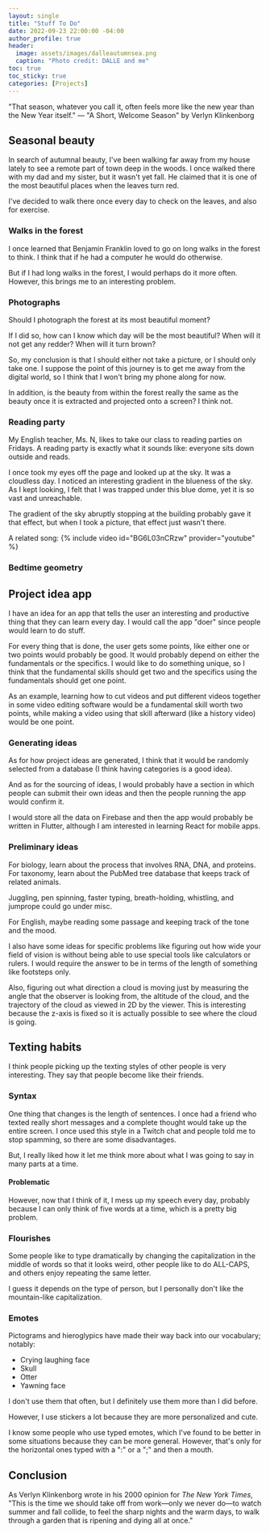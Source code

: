 ```yaml
---
layout: single
title: "Stuff To Do"
date: 2022-09-23 22:00:00 -04:00
author_profile: true
header: 
  image: assets/images/dalleautumnsea.png
  caption: "Photo credit: DALLE and me"
toc: true
toc_sticky: true
categories: [Projects]
---
```


"That season, whatever you call it, often feels more like the new year than the New Year itself." — "A Short, Welcome Season" by Verlyn Klinkenborg

## Seasonal beauty
In search of autumnal beauty, I've been walking far away from my house lately to see a remote part of town deep in the woods. I once walked there with my dad and my sister, but it wasn't yet fall. He claimed that it is one of the most beautiful places when the leaves turn red. 

I've decided to walk there once every day to check on the leaves, and also for exercise. 

### Walks in the forest
I once learned that Benjamin Franklin loved to go on long walks in the forest to think. I think that if he had a computer he would do otherwise. 

But if I had long walks in the forest, I would perhaps do it more often. However, this brings me to an interesting problem.

### Photographs
Should I photograph the forest at its most beautiful moment?

If I did so, how can I know which day will be the most beautiful? When will it not get any redder? When will it turn brown?

So, my conclusion is that I should either not take a picture, or I should only take one. I suppose the point of this journey is to get me away from the digital world, so I think that I won't bring my phone along for now. 

In addition, is the beauty from within the forest really the same as the beauty once it is extracted and projected onto a screen? I think not.

### Reading party
My English teacher, Ms. N, likes to take our class to reading parties on Fridays. A reading party is exactly what it sounds like: everyone sits down outside and reads. 

I once took my eyes off the page and looked up at the sky. It was a cloudless day. I noticed an interesting gradient in the blueness of the sky. As I kept looking, I felt that I was trapped under this blue dome, yet it is so vast and unreachable. 

The gradient of the sky abruptly stopping at the building probably gave it that effect, but when I took a picture, that effect just wasn't there. 

A related song:
{% include video id="BG6L03nCRzw" provider="youtube" %}

### Bedtime geometry

## Project idea app
I have an idea for an app that tells the user an interesting and productive thing that they can learn every day. I would call the app "doer" since people would learn to do stuff. 

For every thing that is done, the user gets some points, like either one or two points would probably be good. It would probably depend on either the fundamentals or the specifics. I would like to do something unique, so I think that the fundamental skills should get two and the specifics using the fundamentals should get one point.

As an example, learning how to cut videos and put different videos together in some video editing software would be a fundamental skill worth two points, while making a video using that skill afterward (like a history video) would be one point. 

### Generating ideas
As for how project ideas are generated, I think that it would be randomly selected from a database (I think having categories is a good idea).

And as for the sourcing of ideas, I would probably have a section in which people can submit their own ideas and then the people running the app would confirm it. 

I would store all the data on Firebase and then the app would probably be written in Flutter, although I am interested in learning React for mobile apps. 

### Preliminary ideas
For biology, learn about the process that involves RNA, DNA, and proteins. For taxonomy, learn about the PubMed tree database that keeps track of related animals. 

Juggling, pen spinning, faster typing, breath-holding, whistling, and jumprope could go under misc. 

For English, maybe reading some passage and keeping track of the tone and the mood.  

I also have some ideas for specific problems like figuring out how wide your field of vision is without being able to use special tools like calculators or rulers. I would require the answer to be in terms of the length of something like footsteps only. 

Also, figuring out what direction a cloud is moving just by measuring the angle that the observer is looking from, the altitude of the cloud, and the trajectory of the cloud as viewed in 2D by the viewer. This is interesting because the z-axis is fixed so it is actually possible to see where the cloud is going. 

## Texting habits
I think people picking up the texting styles of other people is very interesting. They say that people become like their friends. 

### Syntax
One thing that changes is the length of sentences. I once had a friend who texted really short messages and a complete thought would take up the entire screen. I once used this style in a Twitch chat and people told me to stop spamming, so there are some disadvantages.

But, I really liked how it let me think more about what I was going to say in many parts at a time. 

#### Problematic
However, now that I think of it, I mess up my speech every day, probably because I can only think of five words at a time, which is a pretty big problem. 

### Flourishes
Some people like to type dramatically by changing the capitalization in the middle of words so that it looks weird, other people like to do ALL-CAPS, and others enjoy repeating the same letter. 

I guess it depends on the type of person, but I personally don't like the mountain-like capitalization. 

### Emotes
Pictograms and hieroglypics have made their way back into our vocabulary; notably: 
- Crying laughing face
- Skull
- Otter
- Yawning face

I don't use them that often, but I definitely use them more than I did before. 

However, I use stickers a lot because they are more personalized and cute. 

I know some people who use typed emotes, which I've found to be better in some situations because they can be more general. However, that's only for the horizontal ones typed with a ":" or a ";" and then a mouth. 

## Conclusion
As Verlyn Klinkenborg wrote in his 2000 opinion for *The New York Times*, "This is the time we should take off from work—only we never do—to watch summer and fall collide, to feel the sharp nights and the warm days, to walk through a garden that is ripening and dying all at once."